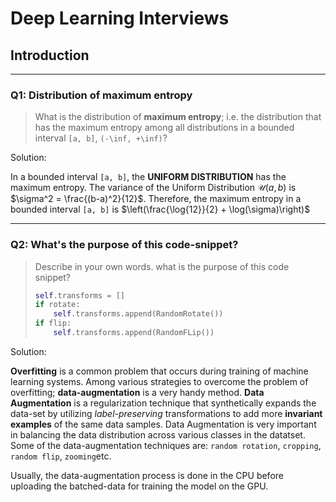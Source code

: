 <!-- ---
hide:
  - navigation # Hide navigation
  - toc        # Hide table of contents
--- -->

# Deep Learning Interviews

<!-- ######################################################################################################### -->

## Introduction

---------------
### Q1: Distribution of maximum entropy

> What is the distribution of **maximum entropy**; i.e. the distribution that has the maximum entropy among all distributions in a bounded interval `[a, b]`, `(-\inf, +\inf)`?

Solution:

In a bounded interval `[a, b]`, the **UNIFORM DISTRIBUTION** has the maximum entropy. The variance of the Uniform Distribution $\mathcal{U}(a, b)$ is $\sigma^2 = \frac{(b-a)^2}{12}$.
Therefore, the maximum entropy in a bounded interval `[a, b]` is $\left(\frac{\log{12}}{2} + \log(\sigma)\right)$

----------

### Q2: What's the purpose of this code-snippet?

> Describe in your own words. what is the purpose of this code snippet?
> ``` python
> self.transforms = []
> if rotate:
>     self.transforms.append(RandomRotate())
> if flip:
>     self.transforms.append(RandomFLip())
> ```

Solution:

**Overfitting** is a common problem that occurs during training of machine learning systems. Among various strategies to overcome the problem of overfitting; **data-augmentation** is a very handy method. **Data Augmentation** is a regularization technique that synthetically expands the data-set by utilizing *label-preserving* transformations to add more **invariant examples** of the same data samples. Data Augmentation is very important in balancing the data distribution across various classes in the datatset. Some of the data-augmentation techniques are: `random rotation`, `cropping`, `random flip`, `zooming`etc.

Usually, the data-augmentation process is done in the CPU before uploading the batched-data for training the model on the GPU.